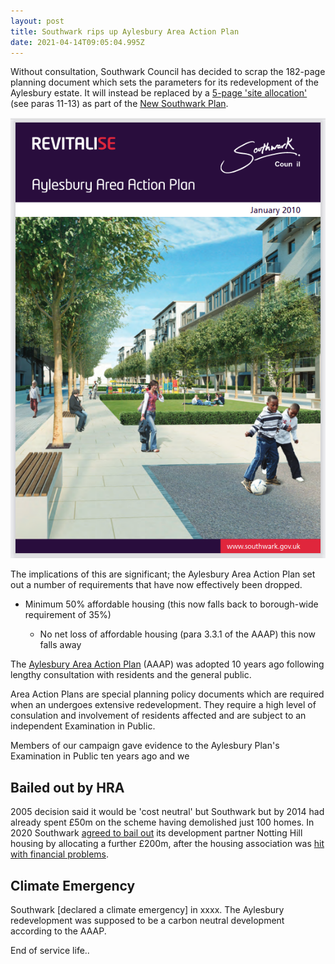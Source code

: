 ```yaml
---
layout: post
title: Southwark rips up Aylesbury Area Action Plan
date: 2021-04-14T09:05:04.995Z
---
```

Without consultation, Southwark Council has decided to scrap the 182-page planning document which sets the parameters for its redevelopment of the Aylesbury estate. It will instead be replaced by a [5-page 'site allocation'](img/nsp-aylesbury-background-paper-12-april-2021.pdf) (see paras 11-13) as part of the [New Southwark Plan](https://www.southwark.gov.uk/planning-and-building-control/planning-policy-and-transport-policy/new-southwark-plan).

![Image of front cover of AAAP](/img/screenshot_2021-04-14-aylesbury-area-action-plan-january-2010-aylesbury-aap-2010-pdf.png)

The implications of this are significant; the Aylesbury Area Action Plan set out a number of requirements that have now effectively been dropped.

* Minimum 50% affordable housing (this now falls back to borough-wide requirement of 35%)

  * No net loss of affordable housing (para 3.3.1 of the AAAP) this now falls away 



The [Aylesbury Area Action Plan](https://www.southwark.gov.uk/planning-and-building-control/planning-policy-and-transport-policy/development-plan/area-action-plans-section/aylesbury-aap) (AAAP) was adopted 10 years ago following lengthy consultation with residents and the general public.

Area Action Plans are special planning policy documents which are required when an undergoes extensive redevelopment. They require a high level of consulation and involvement of residents affected and are subject to an independent Examination in Public.

Members of our campaign gave evidence to the Aylesbury Plan's Examination in Public ten years ago and we

## Bailed out by HRA
2005 decision said it would be 'cost neutral' but Southwark but by 2014 had already spent £50m on the scheme having demolished just 100 homes. In 2020 Southwark [agreed to bail out](http://35percent.org/2020-07-12-aylesbury-estate-fds-variation/) its development partner Notting Hill housing by allocating a further £200m, after the housing association was [hit with financial problems](https://www.insidehousing.co.uk/news/news/notting-hill-genesis-scales-back-development-plans-amid-changing-market-conditions-62506).

## Climate Emergency
Southwark [declared a climate emergency] in xxxx.
The Aylesbury redevelopment was supposed to be a carbon neutral development according to the AAAP.

End of service life..

